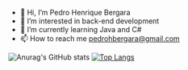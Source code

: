 - 👋 Hi, I’m Pedro Henrique Bergara
- 👀 I’m interested in back-end development 
- 🌱 I’m currently learning Java and C#
- 📫 How to reach me pedrohbergara@gmail.com


![Anurag's GitHub stats](https://github-readme-stats.vercel.app/api?username=PedroHBergara&show_icons=true&theme=radical)
[![Top Langs](https://github-readme-stats.vercel.app/api/top-langs/?username=PedroHBergara&show_icons=true&theme=radical)](https://github.com/PedroHBergara/github-readme-stats)
